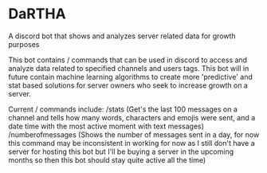 # DaRTHA
A discord bot that shows and analyzes server related data for growth purposes

This bot contains / commands that can be used in discord to access and analyze data related to specified channels and users tags.
This bot will in future contain machine learning algorithms to create more 'predictive' and stat based solutions for server owners who seek to increase growth on a server.

Current / commands include:
/stats (Get's the last 100 messages on a channel and tells how many words, characters and emojis were sent, and a date time with the most active moment with text messages)
/numberofmessages (Shows the number of messages sent in a day, for now this command may be inconsistent in working for now as I still don't have a server for hosting this bot but I'll be buying a server in the upcoming months so then this bot should stay quite active all the time)
